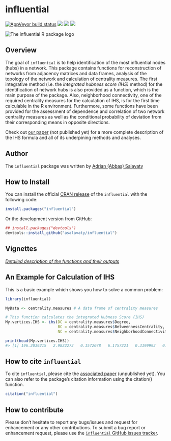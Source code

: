 
<!-- README.md is generated from README.Rmd. Please edit that file -->

# influential

<!-- badges: start -->

[![AppVeyor build
status](https://ci.appveyor.com/api/projects/status/github/asalavaty/influential?branch=master&svg=true)](https://ci.appveyor.com/project/asalavaty/influential)
[![](https://www.r-pkg.org/badges/version/influential?color=blue)](https://cran.r-project.org/package=influential)
[![](http://cranlogs.r-pkg.org/badges/grand-total/influential?color=green)](https://cran.r-project.org/package=influential)
[![](https://img.shields.io/badge/First%20integrative%20method%20for-Hub%20identification-blue.svg)](XXX.XXX/unpublished)
<!-- badges: end -->

![The influential R package
logo](https://github.com/asalavaty/influential/blob/master/logo.png)

## Overview

The goal of `influential` is to help identification of the most
influential nodes (hubs) in a network. This package contains functions
for reconstruction of networks from adjacency matrices and data frames,
analysis of the topology of the network and calculation of centrality
measures. The first integrative method (i.e. the *integrated hubness
score (IHS)* method) for the identification of network hubs is also
provided as a function, which is the main purpose of the package. Also,
neighborhood connectivity, one of the required centrality measures for
the calculation of IHS, is for the first time calculable in the R
environment. Furthermore, some functions have been provided for the
assessment of dependence and correlation of two network centrality
measures as well as the conditional probability of deviation from their
corresponding means in opposite directions.

Check out [our paper](https://alaki.com) (not published yet) for a more
complete description of the IHS formula and all of its underpining
methods and analyses.

## Author

The `influential` package was written by [Adrian (Abbas)
Salavaty](https://www.AbbasSalavaty.com)

## How to Install

You can install the official [CRAN
release](https://cran.r-project.org/package=influential) of the
`influential` with the following code:

``` r
install.packages("influential")
```

Or the development version from GitHub:

``` r
## install.packages("devtools")
devtools::install_github("asalavaty/influential")
```

## Vignettes

[*Detailed description of the functions and their
outputs*](https://github.com/asalavaty/influential/blob/master/vignettes/Vignettes.md)

## An Example for Calculation of IHS

This is a basic example which shows you how to solve a common problem:

``` r
library(influential)

MyData <- centrality.measures # A data frame of centrality measures

# This function calculates the integrated Hubness Score (IHS)
My.vertices.IHS <- ihs(DC = centrality.measures$Degree,
                       BC = centrality.measures$BetweennessCentrality,
                       NC = centrality.measures$NeighborhoodConnectivity)

print(head(My.vertices.IHS))
#> [1] 196.2039215   2.9822273   0.1572078   6.1757221   0.3199993   0.5095222
```

## How to cite `influential`

To cite `influential`, please cite the [associated
paper](https://alaki.com) (unpublished yet). You can also refer to the
package’s citation information using the citation() function.

``` r
citation("influential")
```

## How to contribute

Please don’t hesitate to report any bugs/issues and request for
enhancement or any other contributions. To submit a bug report or
enhancement request, please use the [`influential` GitHub issues
tracker](https://github.com/asalavaty/influential/issues).
